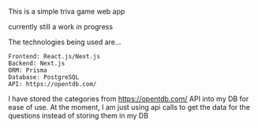 This is a simple triva game web app

currently still a work in progress

The technologies being used are...
```
Frontend: React.js/Next.js
Backend: Next.js
ORM: Prisma
Database: PostgreSQL 
API: https://opentdb.com/
```

I have stored the categories from https://opentdb.com/ API into my DB for ease of use. At the moment, I am just using api calls to get the data for the questions instead of storing them in my DB
